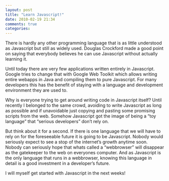 ```yaml
---
layout: post
title: "Learn Javascript!"
date: 2010-02-19 21:34
comments: true
categories: 
---
```

There is hardly any other programming language that is as little understood as Javascript but still as widely used. Douglas Crockford made a good point on saying that everybody believes he can use Javascript without actually learning it.

Until today there are very few applications written entirely in Javascript. Google tries to change that with Google Web Toolkit which allows writing entire webapps in Java and compiling them to pure Javascript.
For many developers this has the benefit of staying with a language and development environment they are used to.

Why is everyone trying to get around writing code in Javascript itself? Until recently I belonged to the same crowd, avoiding to write Javascript as long as possible and if unavoidable just copying and pasting some promising scripts from the web. Somehow Javascript got the image of being a “toy language” that “serious developers” don’t rely on.

But think about it for a second. If there is one language that we will have to rely on for the foreseeable future it is going to be Javascript. Nobody would seriously expect to see a stop of the internet’s growth anytime soon. Nobody can seriously hope that whats called a “webbrowser” will disappear as the gatekeeper to the web on everyones computer. And as Javascript is the only language that runs in a webbrowser, knowing this language in detail is a good investment in a developer’s future.

I will myself get started with Javascript in the next weeks!